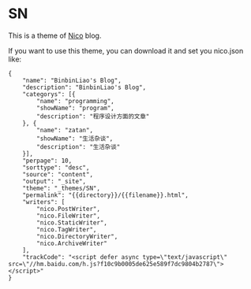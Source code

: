 SN
==

This is a theme of [Nico](http://lab.lepture.com/nico/) blog.

If you want to use this theme, you can download it and set you nico.json like:

    {
        "name": "BinbinLiao's Blog",
        "description": "BinbinLiao's Blog",
        "categorys": [{
            "name": "programming",
            "showName": "program",
            "description": "程序设计方面的文章"
        }, {
            "name": "zatan",
            "showName": "生活杂谈",
            "description": "生活杂谈"
        }],
        "perpage": 10,
        "sorttype": "desc",
        "source": "content",
        "output": "_site",
        "theme": "_themes/SN",
        "permalink": "{{directory}}/{{filename}}.html",
        "writers": [
            "nico.PostWriter",
            "nico.FileWriter",
            "nico.StaticWriter",
            "nico.TagWriter",
            "nico.DirectoryWriter",
            "nico.ArchiveWriter"
        ],
        "trackCode": "<script defer async type=\"text/javascript\" src=\"//hm.baidu.com/h.js?f10c9b0005de625e589f7dc9804b2787\"></script>"
    }